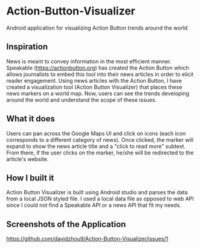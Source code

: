 # Action-Button-Visualizer
Android application for visualizing Action Button trends around the world

## Inspiration

News is meant to convey information in the most efficient manner. Speakable (https://actionbutton.org) has created the Action Button which allows journalists to embed this tool into their news articles in order to elicit reader engagement. Using news articles with the Action Button, I have created a visualization tool (Action Button Visualizer) that places these news markers on a world map. Now, users can see the trends developing around the world and understand the scope of these issues.

## What it does

Users can pan across the Google Maps UI and click on icons (each icon corresponds to a different category of news). Once clicked, the marker will expand to show the news article title and a "click to read more" subtext. From there, if the user clicks on the marker, he/she will be redirected to the article's website.

## How I built it

Action Button Visualizer is built using Android studio and parses the data from a local JSON styled file. I used a local data file as opposed to web API since I could not find a Speakable API or a news API that fit my needs.

## Screenshots of the Application

https://github.com/davidzhou9/Action-Button-Visualizer/issues/1
